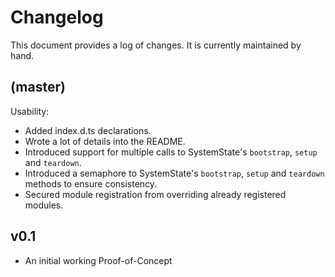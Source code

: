 # Changelog

This document provides a log of changes. It is currently maintained by hand.

## (master)

Usability:

- Added index.d.ts declarations.
- Wrote a lot of details into the README.
- Introduced support for multiple calls to SystemState's `bootstrap`, `setup` and `teardown`.
- Introduced a semaphore to SystemState's `bootstrap`, `setup` and `teardown` methods to ensure consistency.
- Secured module registration from overriding already registered modules.


## v0.1

- An initial working Proof-of-Concept